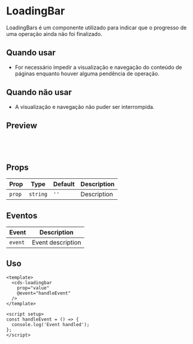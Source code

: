 # LoadingBar

LoadingBars é um componente utilizado para indicar que o progresso de uma operação ainda não foi finalizado.

## Quando usar

- For necessário impedir a visualização e navegação do conteúdo de páginas enquanto houver alguma pendência de operação.

## Quando não usar

- A visualização e navegação não puder ser interrompida.

## Preview

<script setup>
import LoadingBar from '@/components/LoadingBar.vue';

const handleClick = () => {
  console.log('Component interaction');
};
</script>

<div class="demo-container">
  <LoadingBar />
</div>

## Props

| Prop | Type | Default | Description |
|------|------|---------|-------------|
| `prop` | `string` | `''` | Description |

## Eventos

| Event | Description |
|-------|-------------|
| `event` | Event description |

## Uso

```vue
<template>
  <cds-loadingbar
    prop="value"
    @event="handleEvent"
  />
</template>

<script setup>
const handleEvent = () => {
  console.log('Event handled');
};
</script>
```

<style scoped>
.demo-container {
  padding: 20px;
  border: 1px solid var(--vp-c-border);
  border-radius: 8px;
  margin: 16px 0;
}
</style>